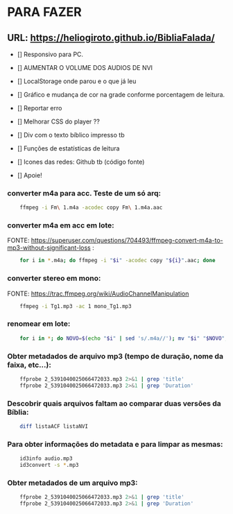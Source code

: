 # PARA FAZER

## URL: https://heliogiroto.github.io/BibliaFalada/

- [] Responsivo para PC.

- [] AUMENTAR O VOLUME DOS AUDIOS DE NVI

- [] LocalStorage onde parou e o que já leu

- [] Gráfico e mudança de cor na grade conforme porcentagem de leitura.

- [] Reportar erro

- [] Melhorar CSS do player ??

- [] Div com o texto bíblico impresso tb

- [] Funções de estatísticas de leitura

- [] Icones das redes: Github tb (código fonte)

- [] Apoie!



### converter m4a para acc. Teste de um só arq:
~~~bash
	ffmpeg -i Fm\ 1.m4a -acodec copy Fm\ 1.m4a.aac
~~~

### converter m4a em acc em lote:
FONTE: https://superuser.com/questions/704493/ffmpeg-convert-m4a-to-mp3-without-significant-loss :
~~~bash
 	for i in *.m4a; do ffmpeg -i "$i" -acodec copy "${i}".aac; done
~~~

### converter stereo em mono:
FONTE: https://trac.ffmpeg.org/wiki/AudioChannelManipulation
~~~bash
	ffmpeg -i Tg1.mp3 -ac 1 mono_Tg1.mp3
~~~

### renomear em lote:
~~~bash
	for i in *; do NOVO=$(echo "$i" | sed 's/.m4a//'); mv "$i" "$NOVO"; done
~~~

### Obter metadados de arquivo mp3 (tempo de duração, nome da faixa, etc...):
~~~bash
	ffprobe 2_5391040025066472033.mp3 2>&1 | grep 'title'
 	ffprobe 2_5391040025066472033.mp3 2>&1 | grep 'Duration'
~~~

### Descobrir quais arquivos faltam ao comparar duas versões da Bíblia:
~~~bash
	diff listaACF listaNVI 
~~~


### Para obter informações do metadata e para limpar as mesmas:
~~~bash
	id3info audio.mp3 
 	id3convert -s *.mp3 
~~~

### Obter metadados de um arquivo mp3:
~~~bash
	ffprobe 2_5391040025066472033.mp3 2>&1 | grep 'title'
	ffprobe 2_5391040025066472033.mp3 2>&1 | grep 'Duration'
~~~



